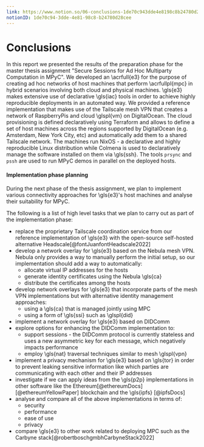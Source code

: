 ```yaml
---
link: https://www.notion.so/06-conclusions-1de70c943dde4e8198c8b24780d28cee
notionID: 1de70c94-3dde-4e81-98c8-b24780d28cee
---
```

# Conclusions






In this report we presented the results of the preparation phase for the master thesis assignment "Secure Sessions for Ad Hoc Multiparty Computation in MPyC". We developed an \acrfull{e3} for the purpose of creating ad hoc networks of host machines that perform \acrfullpl{mpc} in hybrid scenarios involving both cloud and physical machines. \gls{e3} makes extensive use of declarative \gls{iac} tools in order to achieve highly reproducible deployments in an automated way. We provided a reference implementation that makes use of the Tailscale mesh VPN that creates a network of RaspberryPis and cloud \glspl{vm} on DigitalOcean. The cloud provisioning is defined declaratively using Terraform and allows to define a set of host machines across the regions supported by DigitalOcean (e.g. Amsterdam, New York City, etc) and automatically add them to a shared Tailscale network. The machines run NixOS - a declarative and highly reproducible Linux distribution while Colmena is used to declaratively manage the software installed on them via \gls{ssh}. The tools `prsync`  and `pssh` are used to run MPyC demos in parallel on the deployed hosts.

#### Implementation phase planning
During the next phase of the thesis assignment, we plan to implement various connectivity approaches for \gls{e3}'s host machines and analyse their suitability for MPyC. 

The following is a list of high level tasks that we plan to carry out as part of the implementation phase:

- replace the proprietary Tailscale coordination service from our reference implementation of \gls{e3} with the open-source self-hosted alternative Headscale[@fontJuanfontHeadscale2022]
- develop a network overlay for \gls{e3} based on the Nebula mesh VPN. Nebula only provides a way to manually perform the initial setup, so our implementation should add a way to automatically:
	- allocate virtual IP addresses for the hosts
	- generate identity certificates using the Nebula \gls{ca}
	- distribute the certificates among the hosts
- develop network overlays for \gls{e3} that incorporate parts of the mesh VPN implementations but with alternative identity management approaches:
	- using a \gls{ca} that is managed jointly using MPC
	- using a form of \gls{ssi} such as \glspl{did}
- implement a network overlay for \gls{e3} based on DIDComm
- explore options for enhancing the DIDComm implementation to:
	- support sessions - the DIDComm protocol is currently stateless and uses a new asymmetric key for each message, which negatively impacts performance
	-  employ \gls{nat} traversal techniques similar to mesh \glspl{vpn}
- implement a privacy mechanism for \gls{e3} based on \gls{tor} in order to prevent leaking sensitive information like which parties are communicating with each other and their IP addresses
- investigate if we can apply ideas from the \gls{p2p} implementations in other software like the Ethereum[@ethereumDocs][@ethereumYellowPaper] blockchain and the \gls{ipfs} [@ipfsDocs] 
- analyse and compare all of the above implementations in terms of:
	- security
	- performance
	- ease of use 
	- privacy
- compare \gls{e3} to other work related to deploying MPC such as the Carbyne stack[@robertboschgmbhCarbyneStack2022]